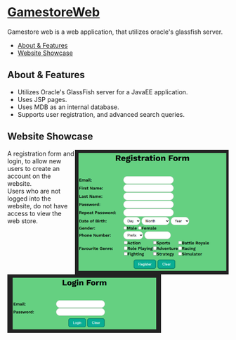 [GamestoreWeb](https://github.com/TheLuciferX/GamestoreWeb)
===============
Gamestore web is a web application, that utilizes oracle's glassfish server.
* [About & Features](#about--features)
* [Website Showcase](#website-showcase)

## About & Features
* Utilizes Oracle's GlassFish server for a JavaEE application.
* Uses JSP pages.
* Uses MDB as an internal database.
* Supports user registration, and advanced search queries.

## Website Showcase

<p>
  <img width="350px" align="right" src="https://github.com/TheLuciferX/GamestoreWeb/blob/master/gifs/registration.png">
  A registration form and login, to allow new users to create an account on the website.
  <br/>
  Users who are not logged into the website, do not have access to view the web store.
  <br/>
  <img width="350px" src="https://github.com/TheLuciferX/GamestoreWeb/blob/master/gifs/login.png">
  <br clear="right" />
</p>